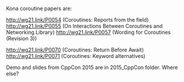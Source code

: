 Kona coroutine papers are:

http://wg21.link/P0054 (Coroutines: Reports from the field)
http://wg21.link/P0055 (On Interactions Between Coroutines and Networking Library)
http://wg21.link/P0057 (Wording for Coroutines (Revision 3)) 

http://wg21.link/P0070 (Coroutines: Return Before Await) 
http://wg21.link/P0071 (Coroutines: Keyword alternatives) 

Demo and slides from CppCon 2015 are in 2015_CppCon folder. Where else?

